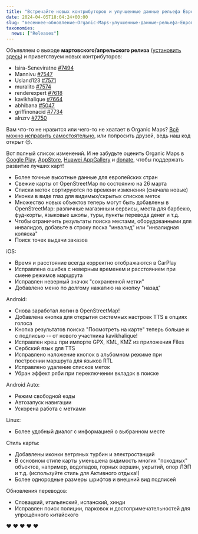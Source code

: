```yaml
---
title: "Встречайте новых контрибуторов и улучшенные данные рельефа Европы в мартовском/апрельском обновлении"
date: 2024-04-05T18:04:24+00:00
slug: "весеннее-обновление-Organic-Maps-улучшенные-данные-рельефа-Европы"
taxonomies:
  news: ["Releases"]
---
```


Объявляем о выходе **мартовского/апрельского релиза** ([установить здесь](https://omaps.app/get)) и приветствуем новых контрибуторов:

* Isira-Seneviratne [#7494](https://github.com/organicmaps/organicmaps/issues/7494)
* Mannivu [#7547](https://github.com/organicmaps/organicmaps/issues/7547)
* Usland123 [#7571](https://github.com/organicmaps/organicmaps/issues/7571)
* muralito [#7574](https://github.com/organicmaps/organicmaps/issues/7574)
* renderexpert [#7618](https://github.com/organicmaps/organicmaps/issues/7618)
* kavikhalique [#7664](https://github.com/organicmaps/organicmaps/issues/7664)
* abhibana [#5047](https://github.com/organicmaps/organicmaps/issues/5047)
* griffinonacid [#7734](https://github.com/organicmaps/organicmaps/issues/7734)
* alnzrv [#7750](https://github.com/organicmaps/organicmaps/issues/7750)

Вам что-то не нравится или чего-то не хватает в Organic Maps? [Всё можно исправить самостоятельно](https://github.com/organicmaps/organicmaps), или попросить друзей, ведь наш код открыт 😉.

Вот полный список изменений. И не забудьте оценить Organic Maps в [Google Play](https://play.google.com/store/apps/details?id=app.organicmaps), [AppStore](https://apps.apple.com/app/organic-maps/id1567437057), [Huawei AppGallery](https://appgallery.huawei.com/#/app/C104325611) и [donate](https://organicmaps.app/donate/), чтобы поддержать развитие лучших карт!


* Более точные высотные данные для европейских стран
* Свежие карты от OpenStreetMap по состоянию на 26 марта
* Списки меток сортируются по времени изменения (сначала новые)
* Иконки в виде глаз для видимых/скрытых списков меток
* Множество новых объектов теперь могут быть добавлены в OpenStreetMap: различные магазины и сервисы, места для барбекю, фуд-корты, языковые школы, туры, пункты перевода денег и т.д.
* Чтобы ограничить результаты поиска местами, оборудованными для инвалидов, добавьте в строку поска "инвалид" или "инвалидная коляска"
* Поиск точек выдачи заказов

iOS:
* Время и расстояние всегда корректно отображаются в CarPlay
* Исправлена ошибка с неверным временем и расстоянием при смене режимов маршрута
* Исправлен неверный значок "сохраненной метки"
* Добавлено меню по долгому нажатию на кнопку "назад"

Android:
* Снова заработал логин в OpenStreetMap!
* Добавлена кнопка для открытия системных настроек TTS в опциях голоса
* Кнопка результатов поиска "Посмотреть на карте" теперь больше и с подписью -- от нового участника kavikhalique!
* Исправлен креш при импорте GPX, KML, KMZ из приложения Files
* Сербский язык для TTS
* Исправлено наложение кнопок в альбомном режиме при построении маршрута для языков RTL
* Исправлено удаление списков меток
* Убран эффект ряби при переключении вкладок в поиске

Android Auto:
* Режим свободной езды
* Автозапуск навигации
* Ускорена работа с метками

Linux:
* Более удобный диалог с информацией о выбранном месте

Стиль карты:
* Добавлены иконки ветряных турбин и электростанций
* В основном стиле карты уменьшена видимость многих "походных" объектов, например, водопадов, горных вершин, укрытий, опор ЛЭП и т.д. (используйте стиль для Активного отдыха!)
* Более однородные размеры шрифтов и внешний вид подписей

Обновления переводов:
* Словацкий, итальянский, испанский, хинди
* Исправлен поиск полиции, парковок и достопримечательностей для упрощённого китайского

♥️ ♥️ ♥️ ♥️ ♥️
